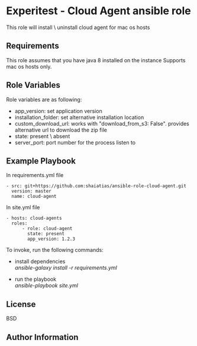 Experitest - Cloud Agent ansible role
=========

This role will install \ uninstall cloud agent for mac os hosts

Requirements
------------

This role assumes that you have java 8 installed on the instance
Supports mac os hosts only.

Role Variables
--------------

Role variables are as following:
  - app_version: set application version
  - installation_folder: set alternative installation location
  - custom_download_url: works with "download_from_s3: False". provides alternative url to download the zip file
  - state: present \ absent
  - server_port: port number for the process listen to

Example Playbook
----------------

In requirements.yml file

    - src: git+https://github.com:shaiatias/ansible-role-cloud-agent.git
      version: master
      name: cloud-agent


In site.yml file

    - hosts: cloud-agents
      roles:
          - role: cloud-agent
            state: present
            app_version: 1.2.3

To invoke, run the following commands:

- install dependencies \
  *ansible-galaxy install -r requirements.yml*

- run the playbook \
  *ansible-playbook site.yml*


License
-------

BSD

Author Information
------------------

